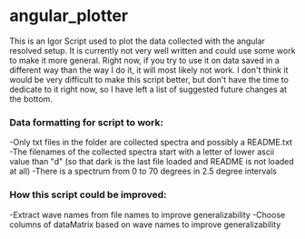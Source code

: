 # angular_plotter

This is an Igor Script used to plot the data collected with the angular resolved setup. It is currently not very well written and could use some work to make it more general. Right now, if you try to use it on data saved in a different way than the way I do it, it will most likely not work. I don't think it would be very difficult to make this script better, but don't have the time to dedicate to it right now, so I have left a list of suggested future changes at the bottom.
 
### Data formatting for script to work:
-Only txt files in the folder are collected spectra and possibly a README.txt
-The filenames of the collected spectra start with a letter of lower ascii value than "d" (so that dark is the last file loaded and README is not loaded at all)
-There is a spectrum from 0 to 70 degrees in 2.5 degree intervals

### How this script could be improved:
-Extract wave names from file names to improve generalizability
-Choose columns of dataMatrix based on wave names to improve generalizability
